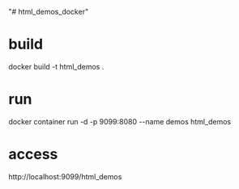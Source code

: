 "# html_demos_docker"

# build
docker build -t html_demos .

# run
docker container run -d -p 9099:8080 --name demos html_demos

# access
http://localhost:9099/html_demos